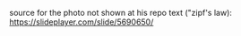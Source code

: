 source for the photo not shown at his repo text ("zipf's law): https://slideplayer.com/slide/5690650/ 